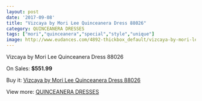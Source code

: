 ```yaml
---
layout: post
date: '2017-09-08'
title: "Vizcaya by Mori Lee Quinceanera Dress 88026"
category: QUINCEANERA DRESSES
tags: ["mori","quinceanera","special","style","unique"]
image: http://www.eudances.com/4892-thickbox_default/vizcaya-by-mori-lee-quinceanera-dress-88026.jpg
---
```

Vizcaya by Mori Lee Quinceanera Dress 88026

On Sales: **$551.99**
<a href="https://www.eudances.com/en/quinceanera-dresses/1649-vizcaya-by-mori-lee-quinceanera-dress-88026.html"><amp-img layout="responsive" width="600" height="600" src="//www.eudances.com/4892-thickbox_default/vizcaya-by-mori-lee-quinceanera-dress-88026.jpg" alt="Vizcaya by Mori Lee Quinceanera Dress 88026 0" /></a>
<a href="https://www.eudances.com/en/quinceanera-dresses/1649-vizcaya-by-mori-lee-quinceanera-dress-88026.html"><amp-img layout="responsive" width="600" height="600" src="//www.eudances.com/4894-thickbox_default/vizcaya-by-mori-lee-quinceanera-dress-88026.jpg" alt="Vizcaya by Mori Lee Quinceanera Dress 88026 1" /></a>
<a href="https://www.eudances.com/en/quinceanera-dresses/1649-vizcaya-by-mori-lee-quinceanera-dress-88026.html"><amp-img layout="responsive" width="600" height="600" src="//www.eudances.com/4893-thickbox_default/vizcaya-by-mori-lee-quinceanera-dress-88026.jpg" alt="Vizcaya by Mori Lee Quinceanera Dress 88026 2" /></a>

Buy it: [Vizcaya by Mori Lee Quinceanera Dress 88026](https://www.eudances.com/en/quinceanera-dresses/1649-vizcaya-by-mori-lee-quinceanera-dress-88026.html "Vizcaya by Mori Lee Quinceanera Dress 88026")

View more: [QUINCEANERA DRESSES](https://www.eudances.com/en/17-quinceanera-dresses "QUINCEANERA DRESSES")